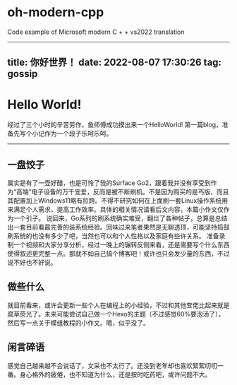 # oh-modern-cpp
Code example of Microsoft modern C + + vs2022 translation

---
title: 你好世界！
date: 2022-08-07 17:30:26
tag: gossip
---
# Hello World!
经过了三个小时的辛苦劳作，鱼师傅成功摸出来一个HelloWorld!
第一篇blog，准备先写个小记作为一个段子乐呵乐呵。 

---
## 一盘饺子
属实是有了一壶好醋，也是可怜了我的Surface Go2，跟着我并没有享受到作为“高端”电子设备的万千宠爱，反而是被不断刷机。不是因为购买的是丐版，而且其配置加上Windows11略有拉跨。不得不研究如何在上面刷一套Linux操作系统用来满足个人需求，提高工作效率。具体的相关情况请看后文内容，本篇小作文仅作为一个引子。
说回来，Go系列的刷系统确实难受，翻烂了各种帖子，总算是总结出一套目前看最完善的装系统经验。回味过来笔者果然是无聊透顶，可能坚持捣鼓刷系统的也没有多少了吧，当然也可以和个人性格以及家庭有些许关系。
准备录制一个视频和大家分享分析，经过一晚上的辗转反侧来看，还是需要写个什么东西使得叙述更完整一点。那就不如自己搞个博客吧！或许也只会发少量的东西，不过说不好也不好说。

## 做些什么
就目前看来，或许会更新一些个人在编程上的小经验，不过和其他奆佬比起来就是腐草荧光了。未来可能尝试自己做一个Hexo的主题（不过感觉60%要泡汤了），然后写一点关于模组教程的小作文。嗯，似乎没了。

## 闲言碎语
感觉自己越来越不会说话了，文采也不太行了。还没到老年却也喜欢絮絮叨叨一番。身心格外的疲倦，也不知道为什么，还是按时吃药吧，或许问题不大。